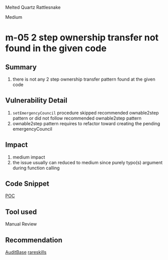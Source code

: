 Melted Quartz Rattlesnake

Medium

# m-05 2 step ownership transfer not found in the given code

## Summary

1. there is not any 2 step ownership transfer pattern found at the given code

## Vulnerability Detail

1. `setEmergencyCouncil` procedure skipped recommended ownable2step pattern or did not follow recommended ownable2step pattern
2. ownable2step pattern requires to refactor toward creating the pending emergencyCouncil

## Impact

1. medium impact
4. the issue usually can reduced to medium since purely typo(s) argument during function calling

## Code Snippet

[POC](https://github.com/sherlock-audit/2024-06-velocimeter/blob/main/v4-contracts/contracts/Voter.sol#L128)

## Tool used

Manual Review

## Recommendation

[AuditBase](https://detectors.auditbase.com/use-ownable2step-solidity)
[rareskills](https://www.rareskills.io/post/openzeppelin-ownable2step)